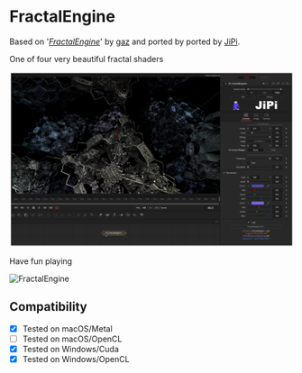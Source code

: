 FractalEngine
==================

Based on '_[FractalEngine](https://www.shadertoy.com/view/WdjBWc)_' by [gaz](https://www.shadertoy.com/user/gaz) and ported by ported by [JiPi](../../Site/Profiles/JiPi.md).

One of four very beautiful fractal shaders

[![FractalEngine](FractalEngine.png)](FractalEngine.fuse)


Have fun playing

![FractalEngine](https://user-images.githubusercontent.com/78935215/111883188-11c55700-89ba-11eb-89fe-163f55daf831.gif)



## Compatibility
- [x] Tested on macOS/Metal
- [ ] Tested on macOS/OpenCL
- [x] Tested on Windows/Cuda
- [x] Tested on Windows/OpenCL